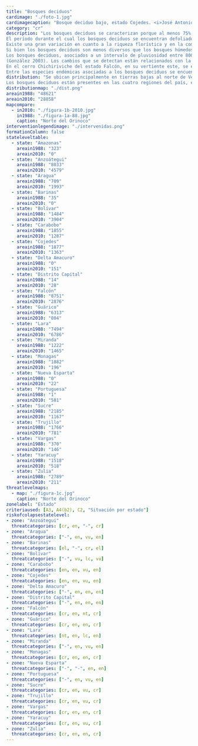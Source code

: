 ```yaml
---
title: "Bosques deciduos"
cardimage: "./foto-1.jpg"
cardimagecaption: "Bosque deciduo bajo, estado Cojedes. <i>José Antonio González-Carcacía</i>"
category: "cr"
description: "Los bosques deciduos se caracterizan porque al menos 75% de los individuos arbóreos pierden su follaje durante la época de sequía (Huber & Alarcón 1988, Huber 1995c). Están restringidos a zonas macrotérmicas (>24°C) y de acuerdo al régimen climático que predomina son principalmente tropófilos (estacionales), con precipitaciones promedio anual menores a 1.400 mm. Con frecuencia se les conoce como “bosques secos tropicales”, aunque no son sinónimos, ya que entre éstos se incluyen varias comunidades arbóreas semideciduas o con cierto grado de caducifolia, siempre que sean afectados por un período relativamente prolongado de sequía (típicamente de 3 a 6 meses). Los bosques deciduos son equivalentes al denominado bosque estacional caducifolio por sequía (Murphy & Lugo 1986, González 2003). En ocasiones, dada su asociación con bosques secos, y las diferentes clasificaciones y nomenclaturas existentes en la literatura, esta formación es confundida con los arbustales secos o espinosos, en especial cuando los conforman leguminosas y especies deciduas.<br><br>
El período durante el cual los bosques deciduos se encuentran defoliados coincide con la estación seca de enero a abril (Fotos 1 a 4), que también coincide con la floración de algunos de sus árboles típicos (Foto 5). La brotadura foliar comienza a mediados de abril, antes del comienzo de las lluvias (González 2003).<br><br>
Existe una gran variación en cuanto a la riqueza florística y en la complejidad estructural de este tipo de bosque, asociada a la pluviosidad total anual y a su distribución durante el año. En ambientes áridos los bosques deciduos tienden a estar dominados por una sola especie, como los constituidos por especies del género <i>Prosopis</i> (Gentry 1995, González 2003). Sin embargo, el patrón general es que presentan varios estratos: el superior con árboles emergentes de copas redondeadas y en algunos casos aplanadas, un estrato arbóreo inferior con copas cónicas, piramidales o aplanadas, y un sotobosque con poca vegetación y en algunas localidades con colonias extensas de bromelias terrestres (<i>Bromelia pinguin</i>). Las lianas leñosas son relativamente abundantes, y las palmas y las epífitas muy escasas o ausentes, aunque donde se observan epífitas usualmente son bromelias del género <i>Tillandsia</i> (González 2003). El estrato inferior suele contener árboles de hasta 10 m de alto y en el superior destacan individuos que alcanzan entre 10 m y 15 m (Foto 2), aun cuando los árboles emergentes pueden tener hasta 25 m (Díaz 2007).<br><br>
Si bien los bosques deciduos son menos diversos que los bosques húmedos, algunas familias como Zygophyllaceae, son exclusivas de estas formaciones (Gentry 1995). También contienen una gran variedad de árboles de las familias Capparidaceae y Erythroxylaceae, y en mayor proporción que los bosques húmedos. Entre los géneros exclusivos de las localidades de bosques deciduos más secos se incluye <i>Guaiacum</i> (Zygophyllaceae), <i>Zizyphus</i> (Rhamnaceae) y <i>Cnidoscolus, Jatropha</i> y <i>Pedilanthus</i> (Euphorbiaceae). Los géneros señalados no están presentes en bosques húmedos (González 2003).<br><br>
Los bosques deciduos, asociados a un intervalo de pluviosidad entre 800 mm y 1.200 mm y a suelos con poco desarrollo pedogénico, exhiben pocas variaciones fisionómicas y florísticas, independientemente de la localidad de Venezuela que se considere
(González 2003). Los cambios que se detectan están relacionados con la presencia de especies exclusivas o la predominancia de alguna de ellas. Las especies arbóreas características de esta formación son <i>Acacia polyphylla, Guapira pacurero</i> y <i>Erythroxylum havanense</i> (González 2003, Calzadilla & Lárez 2008). Estos bosques, asociados a los llanos, suelen presentar un único estrato, con árboles cuya altura casi siempre no sobrepasa los 12 m. En contraste, cuando la pluviosidad es mayor, como en los bosques deciduos del estado Zulia, los más húmedos del país, se aprecia una mayor diversidad estructural y florística, encontrándose hasta tres estratos. En estos bosques zulianos resalta la presencia y abundancia relativa de tres especies del género <i>Tabebuia, T. billbergii, T. guayacan</i> y <i>T. serratifolia</i>, acompañadas por <i>Astronium graveolens</i>. Estas especies son muy preciadas por su madera (González 2003).<br><br>
En el cerro Chichiriviche del estado Falcón, en su vertiente este, se encuentra un bosque deciduo intermedio entre los dos anteriores, con dos estratos y especies que sólo están presentes en esa localidad, pero fitogeográficamente asociadas con los bosques de las islas del Caribe: <i>Pseudobombax septenatum, Cordia collococca, Chionanthus caribea, Helietta plaeana, Krugiodendron ferreum</i>, y <i>Zizyphus cinnamomum</i>. No obstante, las especies dominantes son <i>Bursera simaruba</i> (indio desnudo), que destaca por su corteza cobriza, y <i>Lonchocarpus punctatus</i> (mamoncillo),así como varias especies de los géneros <i>Acacia, Cordia, Capparis, Bursera</i> y <i>Sapindus</i>, como ocurre en otros bosques deciduos (Steyermark 1994).<br><br>
Entre las especies endémicas asociadas a los bosques deciduos se encuentran <i>Lonchocarpus dipteroneurus</i> en los estados Miranda, Aragua y Distrito Capital, y la liana <i>Arrabidaea grosourdyana</i> en los pequeños bosques deciduos del piedemonte norte de la sierra de Imataca, entre los estados Bolívar y Delta Amacuro (González 2003). En los bosques de Bolívar las familias predominantes son Leguminosae (s.l.), <i>Sapotaceae, Burseraceae</i> y <i>Verbenaceae</i>, mientras las especies arbóreas más importantes desde el punto de vista de su abundancia relativa son <i>Spondias mombin, Tetragastris</i> sp., <i>Pouteria</i> sp., <i>Guazuma ulmifolia</i> y <i>Genipa americana</i> (Díaz 2007)."
distribution: "Se ubican principalmente en tierras bajas al norte de Venezuela, pero en algunas zonas colinosas pueden alcanzar de 500 m a 600 m de elevación. Su extensión total (28.858 km<sup>2</sup>) representa 3,2% del país. Los estados con mayor área de bosques deciduos son Lara, Anzoátegui, Bolívar y Falcón (Figura 1, Tabla 1). En el estado Amazonas, entre 1988 y 1995, fue reportada una pequeña extensión de bosque asociada al valle del río Ocamo (Huber & Alarcón 1988, Huber 1995c). Para 2010 ese sector no pudo cuantificarse por la escala de análisis de esta investigación. Por esta razón, es probable que la determinación precisa de la distribución de los bosques deciduos del país requiera análisis más detallados. En aquellos estados donde hay un aumento de la cobertura de los bosques deciduos, se debe a mejoras en la clasificación de las unidades de vegetación y a los avances metodológicos (Tabla 1).<br><br>
Los bosques deciduos están presentes en las cuatro regiones del país, en doce subregiones y diez sectores (vid. supra, cap. I: Figura 9). En la subregión de los llanos se encuentran en prácticamente todos los sectores, lo que posiblemente sea el remanente de una distribución anterior más extensa."
distributionmap: "./dist.png"
areain1988: "48621"
areain2010: "28858"
mapcompare:
  - in2010: "./figura-1b-2010.jpg"
    in1988: "./figura-1a-88.jpg"
    caption: "Norte del Orinoco"
interventionlegendimage: "./intervenidas.png"
formationColumn: false
stateleveltable:
  - state: "Amazonas"
    areain1988: "323"
    areain2010: "0"
  - state: "Anzoátegui"
    areain1988: "8033"
    areain2010: "4579"
  - state: "Aragua"
    areain1988: "709"
    areain2010: "1993"
  - state: "Barinas"
    areain1988: "35"
    areain2010: "0"
  - state: "Bolívar"
    areain1988: "1484"
    areain2010: "3904"
  - state: "Carabobo"
    areain1988: "1855"
    areain2010: "1287"
  - state: "Cojedes"
    areain1988: "1877"
    areain2010: "1363"
  - state: "Delta Amacuro"
    areain1988: "0"
    areain2010: "151"
  - state: "Distrito Capital"
    areain1988: "14"
    areain2010: "28"
  - state: "Falcón"
    areain1988: "8751"
    areain2010: "2876"
  - state: "Guárico"
    areain1988: "6313"
    areain2010: "804"
  - state: "Lara"
    areain1988: "7494"
    areain2010: "6786"
  - state: "Miranda"
    areain1988: "1222"
    areain2010: "1465"
  - state: "Monagas"
    areain1988: "1882"
    areain2010: "196"
  - state: "Nueva Esparta"
    areain1988: "0"
    areain2010: "22"
  - state: "Portuguesa"
    areain1988: "1"
    areain2010: "581"
  - state: "Sucre"
    areain1988: "2185"
    areain2010: "1167"
  - state: "Trujillo"
    areain1988: "1766"
    areain2010: "781"
  - state: "Vargas"
    areain1988: "370"
    areain2010: "146"
  - state: "Yaracuy"
    areain1988: "1518"
    areain2010: "518"
  - state: "Zulia"
    areain1988: "2789"
    areain2010: "211"
threatlevelmaps:
  - map: "./figura-1c.jpg"
    caption: "Norte del Orinoco"
zonelabel: "Estado"
criteriaused: [A3, A4(b2), C2, "Situación por estado"]
riskofcolapsestatelevel:
- zone: "Anzoátegui"
  threatcategories: [cr, en, "-", cr]
- zone: "Aragua"
  threatcategories: ["-", en, vu, en]
- zone: "Barinas"
  threatcategories: [el, "-", cr, el]
- zone: "Bolívar"
  threatcategories: ["-", vu, lc, vu]
- zone: "Carabobo"
  threatcategories: [en, en, vu, en]
- zone: "Cojedes"
  threatcategories: [en, en, vu, en]
- zone: "Delta Amacuro"
  threatcategories: ["-", en, en, en]
- zone: "Distrito Capital"
  threatcategories: ["-", en, en, en]
- zone: "Falcón"
  threatcategories: [cr, en, nt, cr]
- zone: "Guárico"
  threatcategories: [cr, en, en, cr]
- zone: "Lara"
  threatcategories: [nt, en, lc, en]
- zone: "Miranda"
  threatcategories: ["-", en, vu, en]
- zone: "Monagas"
  threatcategories: [cr, en, en, cr]
- zone: "Nueva Esparta"
  threatcategories: ["-", "-", en, en]
- zone: "Portuguesa"
  threatcategories: ["-", en, vu, en]
- zone: "Sucre"
  threatcategories: [cr, en, vu, cr]
- zone: "Trujillo"
  threatcategories: [cr, en, vu, cr]
- zone: "Vargas"
  threatcategories: [cr, en, en, cr]
- zone: "Yaracuy"
  threatcategories: [cr, en, vu, cr]
- zone: "Zulia"
  threatcategories: [cr, en, en, cr]
---
```

